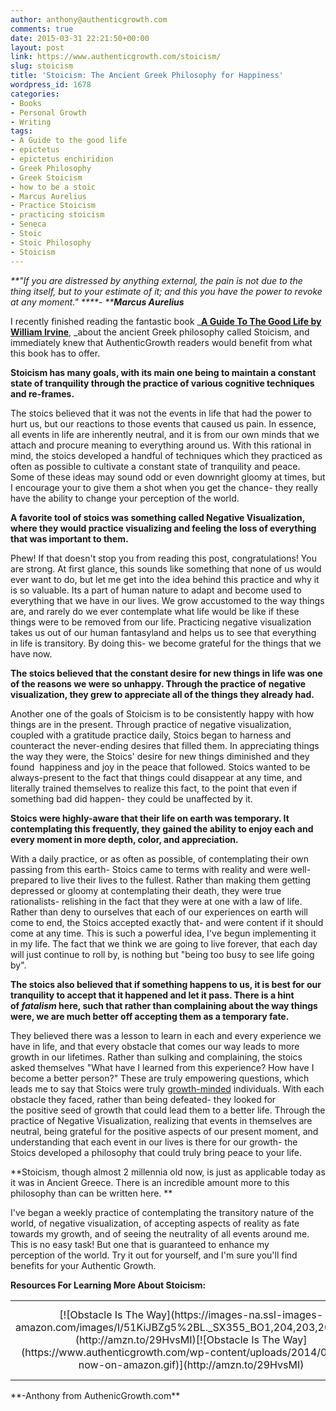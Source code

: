 ```yaml
---
author: anthony@authenticgrowth.com
comments: true
date: 2015-03-31 22:21:50+00:00
layout: post
link: https://www.authenticgrowth.com/stoicism/
slug: stoicism
title: 'Stoicism: The Ancient Greek Philosophy for Happiness'
wordpress_id: 1678
categories:
- Books
- Personal Growth
- Writing
tags:
- A Guide to the good life
- epictetus
- epictetus enchiridion
- Greek Philosophy
- Greek Stoicism
- how to be a stoic
- Marcus Aurelius
- Practice Stoicism
- practicing stoicism
- Seneca
- Stoic
- Stoic Philosophy
- Stoicism
---
```


_**"If you are distressed by anything external, the pain is not due to the thing itself, but to your estimate of it; and this you have the power to revoke at any moment." ****- ****Marcus Aurelius**_

I recently finished reading the fantastic book _**[A Guide To The Good Life by William Irvine](http://amzn.to/1agfjyc)**, _about the ancient Greek philosophy called Stoicism, and immediately knew that AuthenticGrowth readers would benefit from what this book has to offer.

**Stoicism has many goals, with its main one being to maintain a constant state of tranquility through the practice of various cognitive techniques and re-frames.**

The stoics believed that it was not the events in life that had the power to hurt us, but our reactions to those events that caused us pain. In essence, all events in life are inherently neutral, and it is from our own minds that we attach and procure meaning to everything around us. With this rational in mind, the stoics developed a handful of techniques which they practiced as often as possible to cultivate a constant state of tranquility and peace. Some of these ideas may sound odd or even downright gloomy at times, but I encourage your to give them a shot when you get the chance- they really have the ability to change your perception of the world.

**A favorite tool of stoics was something called Negative Visualization, where they would practice visualizing and feeling the loss of everything that was important to them.**

Phew! If that doesn't stop you from reading this post, congratulations! You are strong. At first glance, this sounds like something that none of us would ever want to do, but let me get into the idea behind this practice and why it is so valuable. Its a part of human nature to adapt and become used to everything that we have in our lives. We grow accustomed to the way things are, and rarely do we ever contemplate what life would be like if these things were to be removed from our life. Practicing negative visualization takes us out of our human fantasyland and helps us to see that everything in life is transitory. By doing this- we become grateful for the things that we have now.


**The stoics believed that the constant desire for new things in life was one of the reasons we were so unhappy. Through the practice of negative visualization, they grew to appreciate all of the things they already had.**

Another one of the goals of Stoicism is to be consistently happy with how things are in the present. Through practice of negative visualization, coupled with a gratitude practice daily, Stoics began to harness and counteract the never-ending desires that filled them. In appreciating things the way they were, the Stoics' desire for new things diminished and they found  happiness and joy in the peace that followed. Stoics wanted to be always-present to the fact that things could disappear at any time, and literally trained themselves to realize this fact, to the point that even if something bad did happen- they could be unaffected by it.

**Stoics were highly-aware that their life on earth was temporary. It contemplating this frequently, they gained the ability to enjoy each and every moment in more depth, color, and appreciation.**

With a daily practice, or as often as possible, of contemplating their own passing from this earth- Stoics came to terms with reality and were well-prepared to live their lives to the fullest. Rather than making them getting depressed or gloomy at contemplating their death, they were true rationalists- relishing in the fact that they were at one with a law of life. Rather than deny to ourselves that each of our experiences on earth will come to end, the Stoics accepted exactly that- and were content if it should come at any time. This is such a powerful idea, I've begun implementing it in my life. The fact that we think we are going to live forever, that each day will just continue to roll by, is nothing but "being too busy to see life going by".

**The stoics also believed that if something happens to us, it is best for our tranquility to accept that it happened and let it pass. There is a hint of _fatalism_ here, such that rather than complaining about the way things were, we are much better off accepting them as a temporary fate.**

They believed there was a lesson to learn in each and every experience we have in life, and that every obstacle that comes our way leads to more growth in our lifetimes. Rather than sulking and complaining, the stoics asked themselves "What have I learned from this experience? How have I become a better person?" These are truly empowering questions, which leads me to say that Stoics were truly [growth-minded](http://www.authenticgrowth.com/growth-mindset/) individuals. With each obstacle they faced, rather than being defeated- they looked for the positive seed of growth that could lead them to a better life. Through the practice of Negative Visualization, realizing that events in themselves are neutral, being grateful for the positive aspects of our present moment, and understanding that each event in our lives is there for our growth- the Stoics developed a philosophy that could truly bring peace to your life.

**Stoicism, though almost 2 millennia old now, is just as applicable today as it was in Ancient Greece. There is an incredible amount more to this philosophy than can be written here. **

I've began a weekly practice of contemplating the transitory nature of the world, of negative visualization, of accepting aspects of reality as fate towards my growth, and of seeing the neutrality of all events around me. This is no easy task! But one that is guaranteed to enhance my perception of the world. Try it out for yourself, and I'm sure you'll find benefits for your Authentic Growth.

**Resources For Learning More About Stoicism:**
<table >
<tbody >
<tr align="center" >

<td >[![Obstacle Is The Way](https://images-na.ssl-images-amazon.com/images/I/51KiJBZg5%2BL._SX355_BO1,204,203,200_.jpg)](http://amzn.to/29HvsMI)[![Obstacle Is The Way](https://www.authenticgrowth.com/wp-content/uploads/2014/08/buy-now-on-amazon.gif)](http://amzn.to/29HvsMI)
</td>

<td >[![A Guide To The Good Life](https://images-na.ssl-images-amazon.com/images/I/41oP29YgLtL._SX355_BO1,204,203,200_.jpg)](http://amzn.to/29SMQBl)[![A Guide To The Good Life](https://www.authenticgrowth.com/wp-content/uploads/2014/08/buy-now-on-amazon.gif)](http://amzn.to/29SMQBl)
</td>

<td >[![Meditations](https://images-na.ssl-images-amazon.com/images/I/51mpNninLZL._SX331_BO1,204,203,200_.jpg)](http://amzn.to/29R3Ysb)[![Meditations](https://www.authenticgrowth.com/wp-content/uploads/2014/08/buy-now-on-amazon.gif)](http://amzn.to/29R3Ysb)
</td>
</tr>
</tbody>
</table>
**-Anthony from AuthenicGrowth.com**


